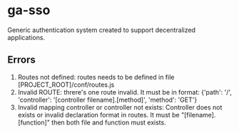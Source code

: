 # ga-sso

Generic authentication system created to support decentralized applications.





## Errors

1. Routes not defined: routes needs to be defined in file [PROJECT_ROOT]/conf/routes.js
2. Invalid ROUTE: threre's one route invalid. It must be in format: {'path': '/', 'controller': '[controller filename].[method]', 'method': 'GET'}
3. Invalid mapping controller or controller not exists: Controller does not exists or invalid declaration format in
routes. It must be "[filename].[function]" then both file and function must exists.